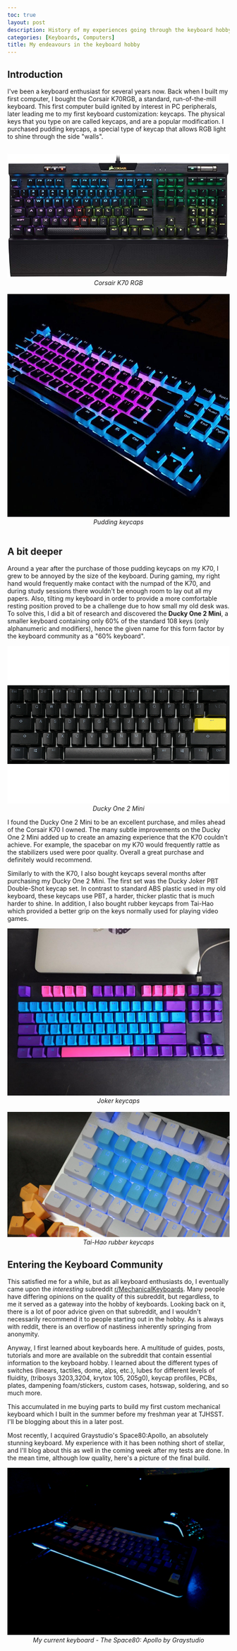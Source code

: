 ```yaml
---
toc: true
layout: post
description: History of my experiences going through the keyboard hobby
categories: [Keyboards, Computers]
title: My endeavours in the keyboard hobby
---
```


## Introduction 

I've been a keyboard enthusiast for several years now. Back when I built my first
computer, I bought the Corsair K70RGB, a standard, run-of-the-mill keyboard. This first computer build
ignited by interest in PC peripherals, later leading me to my first keyboard customization: keycaps. 
The physical keys that you type on are called keycaps, and are a popular modification. I purchased pudding keycaps,
a special type of keycap that allows RGB light to shine through the side "walls".
<div align=center>
<br>
    <img src=./images/k70.jpg></img>
    <i>Corsair K70 RGB</i>
    <br>
    <br>
    <img src=./images/pudding.jpg></img>
    <i>Pudding keycaps</i>
</div>

<br>

## A bit deeper
Around a year after the purchase of those pudding keycaps on my K70, I grew to be annoyed by the size of the keyboard. During gaming, my right hand would frequently make contact with the numpad of the K70, and during study sessions there wouldn't be enough room to lay out all my papers. Also, tilting my keyboard in order to provide a more comfortable resting position proved to be a challenge due to how small my old desk was. To solve this, I did a bit of research and discovered the <b>Ducky One 2 Mini</b>, a smaller keyboard containing only 60% of the standard 108 keys (only alphanumeric and modifiers), hence the given name for this form factor by the keyboard community as a "60% keyboard".

<div align=center>
    <img src=./images/ducky.png></img>
    <i>Ducky One 2 Mini</i>
</div>

I found the Ducky One 2 Mini to be an excellent purchase, and miles ahead of the Corsair K70 I owned. The many subtle improvements on the Ducky One 2 Mini added up to create an amazing experience that the K70 couldn't achieve. For example, the spacebar on my K70 would frequently rattle as the stabilizers used were poor quality. Overall a great purchase and definitely would recommend.

Similarly to with the K70, I also bought keycaps several months after purchasing my Ducky One 2 Mini. The first set was the Ducky Joker PBT Double-Shot keycap set. In contrast to standard ABS plastic used in my old keyboard, these keycaps use PBT, a harder, thicker plastic that is much harder to shine. In addition, I also bought rubber keycaps from Tai-Hao which provided a better grip on the keys normally used for playing video games.

<div align=center>
    <img src=./images/joker.jpg></img>
    <i>Joker keycaps</i>
    <br>
    <br>
    <img src=./images/taihao.webp></img>
    <br>
    <i>Tai-Hao rubber keycaps</i>
</div>

## Entering the Keyboard Community

This satisfied me for a while, but as all keyboard enthusiasts do, I eventually came upon the <i>interesting</i> subreddit [r/MechanicalKeyboards](https://www.reddit.com/r/MechanicalKeyboards/). Many people have differing opinions on the quality of this subreddit, but regardless, to me it served as a gateway into the hobby of keyboards. Looking back on it, there is a lot of poor advice given on that subreddit, and I wouldn't necessarily recommend it to people starting out in the hobby. As is always with reddit, there is an overflow of nastiness inherently springing from anonymity.

Anyway, I first learned about keyboards here. A multitude of guides, posts, tutorials and more are available on the subreddit that contain essential information to the keyboard hobby. I learned about the different types of switches (linears, tactiles, dome, alps, etc.), lubes for different levels of fluidity, (tribosys 3203,3204, krytox 105, 205g0), keycap profiles, PCBs, plates, dampening foam/stickers, custom cases, hotswap, soldering, and so much more.

This accumulated in me buying parts to build my first custom mechanical keyboard which I built in the summer before my freshman year at TJHSST. I'll be blogging about this in a later post.

Most recently, I acquired Graystudio's Space80:Apollo, an absolutely stunning keyboard. My experience with it has been nothing short of stellar, and I'll blog about this as well in the coming week after my tests are done. In the mean time, although low quality, here's a picture of the final build.

<div align=center>
    <img src=./images/space80.jpg></img>
    <i>My current keyboard - The Space80: Apollo by Graystudio</i>
</div>

